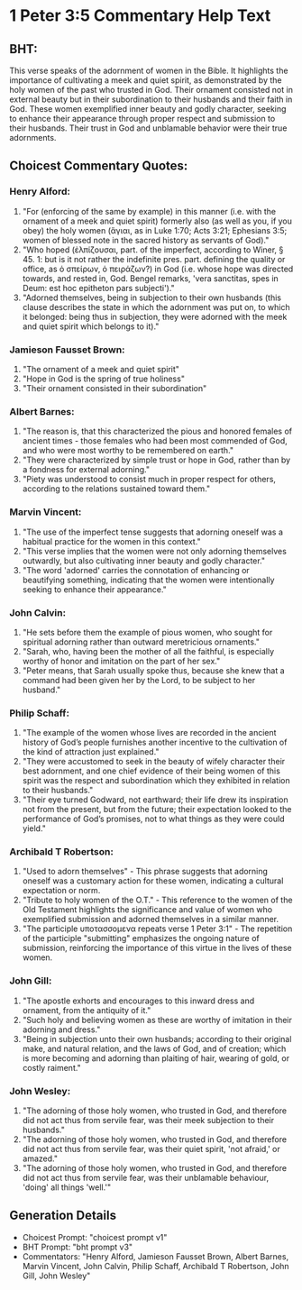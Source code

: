# 1 Peter 3:5 Commentary Help Text

## BHT:
This verse speaks of the adornment of women in the Bible. It highlights the importance of cultivating a meek and quiet spirit, as demonstrated by the holy women of the past who trusted in God. Their ornament consisted not in external beauty but in their subordination to their husbands and their faith in God. These women exemplified inner beauty and godly character, seeking to enhance their appearance through proper respect and submission to their husbands. Their trust in God and unblamable behavior were their true adornments.

## Choicest Commentary Quotes:
### Henry Alford:
1. "For (enforcing of the same by example) in this manner (i.e. with the ornament of a meek and quiet spirit) formerly also (as well as you, if you obey) the holy women (ἅγιαι, as in Luke 1:70; Acts 3:21; Ephesians 3:5; women of blessed note in the sacred history as servants of God)."
2. "Who hoped (ἐλπίζουσαι, part. of the imperfect, according to Winer, § 45. 1: but is it not rather the indefinite pres. part. defining the quality or office, as ὁ σπείρων, ὁ πειράζων?) in God (i.e. whose hope was directed towards, and rested in, God. Bengel remarks, 'vera sanctitas, spes in Deum: est hoc epitheton pars subjecti')."
3. "Adorned themselves, being in subjection to their own husbands (this clause describes the state in which the adornment was put on, to which it belonged: being thus in subjection, they were adorned with the meek and quiet spirit which belongs to it)."

### Jamieson Fausset Brown:
1. "The ornament of a meek and quiet spirit"
2. "Hope in God is the spring of true holiness"
3. "Their ornament consisted in their subordination"

### Albert Barnes:
1. "The reason is, that this characterized the pious and honored females of ancient times - those females who had been most commended of God, and who were most worthy to be remembered on earth."
2. "They were characterized by simple trust or hope in God, rather than by a fondness for external adorning."
3. "Piety was understood to consist much in proper respect for others, according to the relations sustained toward them."

### Marvin Vincent:
1. "The use of the imperfect tense suggests that adorning oneself was a habitual practice for the women in this context."
2. "This verse implies that the women were not only adorning themselves outwardly, but also cultivating inner beauty and godly character."
3. "The word 'adorned' carries the connotation of enhancing or beautifying something, indicating that the women were intentionally seeking to enhance their appearance."

### John Calvin:
1. "He sets before them the example of pious women, who sought for spiritual adorning rather than outward meretricious ornaments."
2. "Sarah, who, having been the mother of all the faithful, is especially worthy of honor and imitation on the part of her sex."
3. "Peter means, that Sarah usually spoke thus, because she knew that a command had been given her by the Lord, to be subject to her husband."

### Philip Schaff:
1. "The example of the women whose lives are recorded in the ancient history of God’s people furnishes another incentive to the cultivation of the kind of attraction just explained."
2. "They were accustomed to seek in the beauty of wifely character their best adornment, and one chief evidence of their being women of this spirit was the respect and subordination which they exhibited in relation to their husbands."
3. "Their eye turned Godward, not earthward; their life drew its inspiration not from the present, but from the future; their expectation looked to the performance of God’s promises, not to what things as they were could yield."

### Archibald T Robertson:
1. "Used to adorn themselves" - This phrase suggests that adorning oneself was a customary action for these women, indicating a cultural expectation or norm.
2. "Tribute to holy women of the O.T." - This reference to the women of the Old Testament highlights the significance and value of women who exemplified submission and adorned themselves in a similar manner.
3. "The participle υποτασσομενα repeats verse 1 Peter 3:1" - The repetition of the participle "submitting" emphasizes the ongoing nature of submission, reinforcing the importance of this virtue in the lives of these women.

### John Gill:
1. "The apostle exhorts and encourages to this inward dress and ornament, from the antiquity of it."
2. "Such holy and believing women as these are worthy of imitation in their adorning and dress."
3. "Being in subjection unto their own husbands; according to their original make, and natural relation, and the laws of God, and of creation; which is more becoming and adorning than plaiting of hair, wearing of gold, or costly raiment."

### John Wesley:
1. "The adorning of those holy women, who trusted in God, and therefore did not act thus from servile fear, was their meek subjection to their husbands." 
2. "The adorning of those holy women, who trusted in God, and therefore did not act thus from servile fear, was their quiet spirit, 'not afraid,' or amazed." 
3. "The adorning of those holy women, who trusted in God, and therefore did not act thus from servile fear, was their unblamable behaviour, 'doing' all things 'well.'"


## Generation Details
- Choicest Prompt: "choicest prompt v1"
- BHT Prompt: "bht prompt v3"
- Commentators: "Henry Alford, Jamieson Fausset Brown, Albert Barnes, Marvin Vincent, John Calvin, Philip Schaff, Archibald T Robertson, John Gill, John Wesley"
